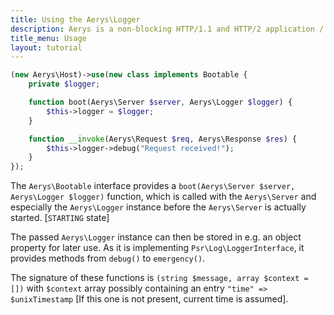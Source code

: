 ```yaml
---
title: Using the Aerys\Logger
description: Aerys is a non-blocking HTTP/1.1 and HTTP/2 application / websocket / static file server.
title_menu: Usage
layout: tutorial
---
```


```php
(new Aerys\Host)->use(new class implements Bootable {
	private $logger;

	function boot(Aerys\Server $server, Aerys\Logger $logger) {
		$this->logger = $logger;
	}

	function __invoke(Aerys\Request $req, Aerys\Response $res) {
		$this->logger->debug("Request received!");
	}
});
```

The `Aerys\Bootable` interface provides a `boot(Aerys\Server $server, Aerys\Logger $logger)` function, which is called with the `Aerys\Server` and especially the `Aerys\Logger` instance before the `Aerys\Server` is actually started. [`STARTING` state]

The passed `Aerys\Logger` instance can then be stored in e.g. an object property for later use. As it is implementing `Psr\Log\LoggerInterface`, it provides methods from `debug()` to `emergency()`.

The signature of these functions is `(string $message, array $context = [])` with `$context` array possibly containing an entry `"time" => $unixTimestamp` [If this one is not present, current time is assumed].